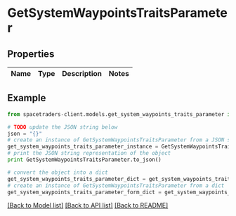 # GetSystemWaypointsTraitsParameter


## Properties

Name | Type | Description | Notes
------------ | ------------- | ------------- | -------------

## Example

```python
from spacetraders-client.models.get_system_waypoints_traits_parameter import GetSystemWaypointsTraitsParameter

# TODO update the JSON string below
json = "{}"
# create an instance of GetSystemWaypointsTraitsParameter from a JSON string
get_system_waypoints_traits_parameter_instance = GetSystemWaypointsTraitsParameter.from_json(json)
# print the JSON string representation of the object
print GetSystemWaypointsTraitsParameter.to_json()

# convert the object into a dict
get_system_waypoints_traits_parameter_dict = get_system_waypoints_traits_parameter_instance.to_dict()
# create an instance of GetSystemWaypointsTraitsParameter from a dict
get_system_waypoints_traits_parameter_form_dict = get_system_waypoints_traits_parameter.from_dict(get_system_waypoints_traits_parameter_dict)
```
[[Back to Model list]](../README.md#documentation-for-models) [[Back to API list]](../README.md#documentation-for-api-endpoints) [[Back to README]](../README.md)


